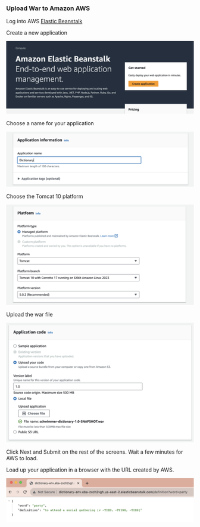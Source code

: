 ### Upload War to Amazon AWS

Log into AWS [Elastic Beanstalk](https://aws.amazon.com/elasticbeanstalk/)

Create a new application

![Create application](1.png)

Choose a name for your application

![Name your application](2.png)

Choose the Tomcat 10 platform

![Select Tomcat](3.png)

Upload the war file

![Upload War File](4.png)

Click Next and Submit on the rest of the screens. Wait a few minutes for AWS to load.

Load up your application in a browser with the URL created by AWS.

![Browser](5.png)